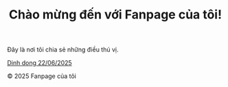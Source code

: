 <!DOCTYPE html>
<html lang="vi">
<head>
    <meta charset="UTF-8">
    <meta name="viewport" content="width=device-width, initial-scale=1.0">
    <title>Fanpage của tôi</title>
    <link rel="stylesheet" href="style.css">
</head>
<body>
    <header>
        <h1>Chào mừng đến với Fanpage của tôi!</h1>
    </header>
    <main>
        <p>Đây là nơi tôi chia sẻ những điều thú vị.</p>
        <p>
         <a href="https://github.com/hiepcm2110/dinhdong/releases/download/dinhdong/app-pro_vnpost-release.apk" target="_blank" rel="noopener noreferrer">Dinh dong 22/06/2025 </a>
    </p>
    </main>
    <footer>
        <p>&copy; 2025 Fanpage của tôi</p>
    </footer>
</body>
</html>
